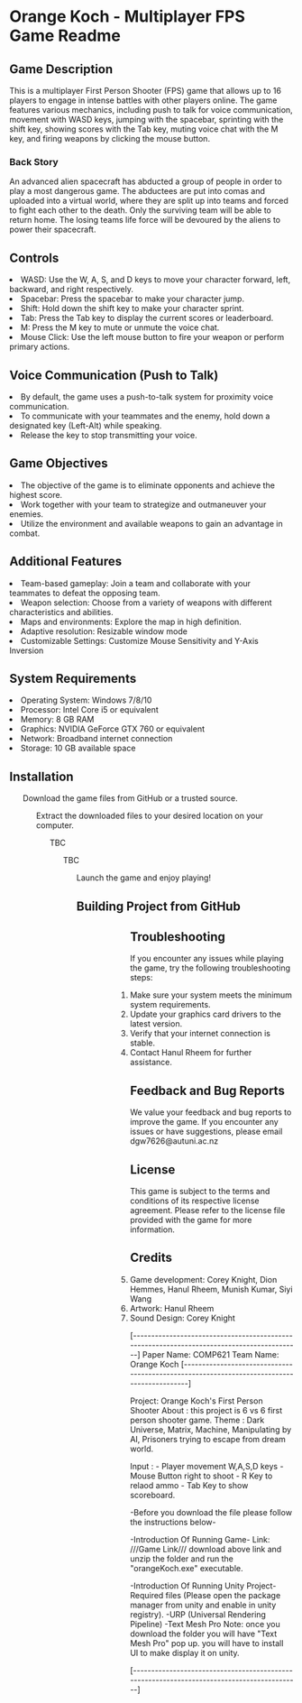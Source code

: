 <h1>Orange Koch - Multiplayer FPS Game Readme</h1>
<h2>Game Description</h2>
<p>This is a multiplayer First Person Shooter (FPS) game that allows up to 16 players to engage in intense battles with other players online. The game features various mechanics, including push to talk for voice communication, movement with WASD keys, jumping with the spacebar, sprinting with the shift key, showing scores with the Tab key, muting voice chat with the M key, and firing weapons by clicking the mouse button.</p>

<h3>Back Story</h3>
<p>An advanced alien spacecraft has abducted a group of people in order to play a most dangerous game. The abductees are put into comas and uploaded into a virtual world, where they are split up into teams and forced to fight each other to the death. Only the surviving team will be able to return home. The losing teams life force will be devoured by the aliens to power their spacecraft.</p>

<h2>Controls</h2>
<li>WASD: Use the W, A, S, and D keys to move your character forward, left, backward, and right respectively.</li>
<li>Spacebar: Press the spacebar to make your character jump.</li>
<li>Shift: Hold down the shift key to make your character sprint.</li>
<li>Tab: Press the Tab key to display the current scores or leaderboard.</li>
<li>M: Press the M key to mute or unmute the voice chat.</li>
<li>Mouse Click: Use the left mouse button to fire your weapon or perform primary actions.</li>

<h2>Voice Communication (Push to Talk)</h2>
<li>By default, the game uses a push-to-talk system for proximity voice communication.</li>
<li>To communicate with your teammates and the enemy, hold down a designated key (Left-Alt) while speaking.</li>
<li>Release the key to stop transmitting your voice.</li>

<h2>Game Objectives</h2>
<li>The objective of the game is to eliminate opponents and achieve the highest score.</li>
<li>Work together with your team to strategize and outmaneuver your enemies.</li>
<li>Utilize the environment and available weapons to gain an advantage in combat.</li>

<h2>Additional Features</h2>
<li>Team-based gameplay: Join a team and collaborate with your teammates to defeat the opposing team.</li>
<li>Weapon selection: Choose from a variety of weapons with different characteristics and abilities.</li>
<li>Maps and environments: Explore the map in high definition.</li>
<li>Adaptive resolution: Resizable window mode</li>
<li>Customizable Settings: Customize Mouse Sensitivity and Y-Axis Inversion</li>

<h2>System Requirements</h2>
<li>Operating System: Windows 7/8/10</li>
<li>Processor: Intel Core i5 or equivalent</li>
<li>Memory: 8 GB RAM</li>
<li>Graphics: NVIDIA GeForce GTX 760 or equivalent</li>
<li>Network: Broadband internet connection</li>
<li>Storage: 10 GB available space</li>

<h2>Installation</h2>
<ol>Download the game files from GitHub or a trusted source.</ul>
<ol>Extract the downloaded files to your desired location on your computer.</ul>
<ol>TBC</ul>
<ol>TBC</ul>
<ol>Launch the game and enjoy playing!</ul>

<h2>Building Project from GitHub</h2>
<ol></ul>
<ol></ul>
<ol></ul>
<ol></ul>

<h2>Troubleshooting</h2>
<p>If you encounter any issues while playing the game, try the following troubleshooting steps:</p>

<li>Make sure your system meets the minimum system requirements.</li>
<li>Update your graphics card drivers to the latest version.</li>
<li>Verify that your internet connection is stable.</li>
<li>Contact Hanul Rheem for further assistance.</li>

<h2>Feedback and Bug Reports</h2>
<p>We value your feedback and bug reports to improve the game. If you encounter any issues or have suggestions, please email dgw7626@autuni.ac.nz</p>

<h2>License</h2>
<p>This game is subject to the terms and conditions of its respective license agreement. Please refer to the license file provided with the game for more information.</p>

<h2>Credits</h2>
<li>Game development: Corey Knight, Dion Hemmes, Hanul Rheem, Munish Kumar, Siyi Wang</li>
<li>Artwork: Hanul Rheem</li>
<li>Sound Design: Corey Knight</li>








[-------------------------------------------------------------------------------------------]
Paper Name: COMP621
Team Name: Orange Koch
[-------------------------------------------------------------------------------------------]

Project: Orange Koch's First Person Shooter
About  : this project is 6 vs 6 first person shooter game.
Theme  : Dark Universe, Matrix, Machine, Manipulating by AI, Prisoners trying to escape
         from dream world.

Input  : 
       - Player movement W,A,S,D keys
       - Mouse Button right to shoot 
       - R Key to relaod ammo
       - Tab Key to show scoreboard.

-Before you download the file please follow the instructions below-

-Introduction Of Running Game-
Link: ///Game Link///
download above link and unzip the folder and run the "orangeKoch.exe" executable.

-Introduction Of Running Unity Project-
Required files (Please open the package manager from unity and enable in unity registry).
-URP (Universal Rendering Pipeline)
-Text Mesh Pro
Note: once you download the folder you will have "Text Mesh Pro" pop up. you will
    have to install UI to make display it on unity.

[-------------------------------------------------------------------------------------------]




